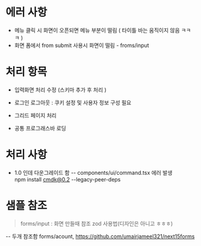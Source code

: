 
# 에러 사항
- 메뉴 클릭 시 화면이 오픈되면 메뉴 부분이 떨림 ( 타이틀 바는 움직이지 않음 ㅋㅋㅋ )
- 화면 폼에서 from submit 사용시 화면이 떨림 - froms/input





# 처리 항목

- 입력화면 처리 수정 (스키마 추가 후 처리 )

- 로그인 로그아웃 : 쿠키 설정 및 사용자 정보 구성 필요

- 그리드 페이지 처리

- 공통 프로그래스바 로딩 


# 처리 사항   
- 1.0 인데 다운그레이드 함 -- components/ui/command.tsx 에러 발생   
 npm install cmdk@0.2 --legacy-peer-deps





# 샘플 참조
> forms/input : 화면 만들때 참조 zod 사용법(디자인은 아니고 ㅎㅎㅎ)
 
-- 두개 참조함
    forms/acount, 
    https://github.com/umairjameel321/next15forms
